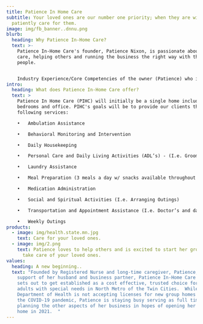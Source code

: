 ```yaml
---
title: Patience In Home Care
subtitle: Your loved ones are our number one priority; when they are with us, we
  patiently care for them.
image: img/fb_banner..dnnu.png
blurb:
  heading: Why Patience In-Home Care?
  text: >-
    Patience In-Home Care's founder, Patience Nixon, is passionate about in-home
    care, helping others and running the business the right way with the right
    people.


    Industry Experience/Core Competencies of the owner (Patience) who is an RN having 20+ years working in health care (senior living, assisted living, group home, private duty nursing).  Patience has been highly sought after by her previous and current employers for the level of care and experience she provides.  Patience has worked in in-home care and institutional elderly care for many years and has taken care of clients with various trach and ventilator needs (i.e., Muscular Dystrophy, ALS, and quadriplegic clients) as well as elderly clients (i.e., clients with dementia & Alzheimer’s).
intro:
  heading: What does Patience In-Home Care offer?
  text: >
    Patience In Home Care (PIHC) will initially be a single home including four
    bedrooms and office. PIHC's goals will be to provide our clients the
    following services:

    •	Ambulation Assistance

    •	Behavioral Monitoring and Intervention

    •	Daily Housekeeping

    •	Personal Care and Daily Living Activities (ADL’s) - (I.e. Grooming)

    •	Laundry Assistance

    •	Meal Preparation (3 meals a day w/ snacks available throughout day)

    •	Medication Administration

    •	Social and Spiritual Activities (I.e. Arranging Outings)

    •	Transportation and Appointment Assistance (I.e. Doctor’s and day program appointments)

    •	Weekly Outings
products:
  - image: img/health.state.mn.jpg
    text: Care for your loved ones.
  - image: img/2.png
    text: Patience loves to help others and is excited to start her group home and
      take care of your loved ones.
values:
  heading: A new beginning..
  text: "Founded by Registered Nurse and long-time caregiver, Patience, with the
    support of her husband and business partner, Patience In-Home Care (PIHC)
    sets out to get established as a cost effective, trusted choice for housing
    adults with special needs in North Metro of the Twin Cities.  While the MN
    Department of Health is not accepting licenses for new group homes due to
    the COVID-19 pandemic, Patience is staying busy serving as full time RN and
    planning the other aspects of her business in hopes of opening her first
    home in 2021.  "
---
```


